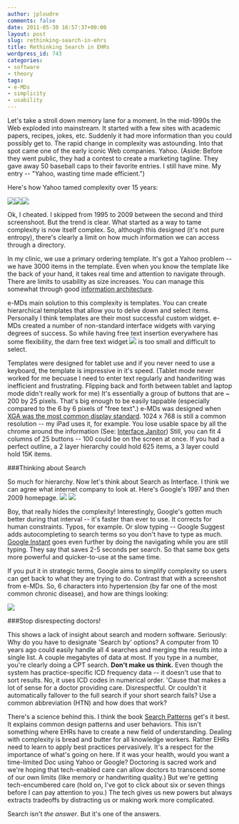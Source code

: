 ```yaml
---
author: jploudre
comments: false
date: 2011-05-30 16:57:37+00:00
layout: post
slug: rethinking-search-in-ehrs
title: Rethinking Search in EHRs
wordpress_id: 743
categories:
- software
- theory
tags:
- e-MDs
- simplicity
- usability
---
```


Let's take a stroll down memory lane for a moment. In the mid-1990s the Web exploded into mainstream. It started with a few sites with academic papers, recipes, jokes, etc. Suddenly it had more information than you could possibly get to. The rapid change in complexity was astounding. Into that spot came one of the early iconic Web companies. Yahoo. (Aside: Before they went public, they had a contest to create a marketing tagline. They gave away 50 baseball caps to their favorite entries. I still have mine. My entry -- "Yahoo, wasting time made efficient.")

Here's how Yahoo tamed  complexity over 15 years:

![](http://unchart.com/wp-content/uploads/2011/05/3786863152_31559284df_m.jpg)![](http://unchart.com/wp-content/uploads/2011/05/3786863254_8549fdb860_m.jpg)![](http://unchart.com/wp-content/uploads/2011/05/3786863674_629e018e07_m.jpg)

Ok, I cheated. I skipped from 1995 to 2009 between the second and third screenshoot. But the trend is clear. What started as a way to tame complexity is now itself complex. So, although this designed (it's not pure entropy), there's clearly a limit on how much information we can access through a directory.

In my clinic, we use a primary ordering template. It's got a Yahoo problem -- we have 3000 items in the template. Even when you know the template like the back of your hand, it takes real time and attention to navigate through. There are limits to usability as size increases. You can manage this somewhat through good [information architecture](http://en.wikipedia.org/wiki/Information_architecture). 

e-MDs main solution to this complexity is templates. You can create hierarchical templates that allow you to delve down and select items. Personally I think templates are their most successful custom widget. e-MDs created a number of non-standard interface widgets with varying degrees of success. So while having free text insertion everywhere has some flexibility, the darn free text widget ![](http://unchart.com/wp-content/uploads/2011/03/freetext.png) is too small and difficult to select.

Templates were designed for tablet use and if you never need to use a keyboard, the template is impressive in it's speed. (Tablet mode never worked for me becuase I need to enter text regularly and handwriting was inefficient and frustrating. Flipping back and forth between tablet and laptop mode didn't really work for me) It's essentially a group of buttons that are ~ 200 by 25 pixels. That's  big enough to be easily tappable (especially compared to the 6 by 6 pixels of "free text".) e-MDs was designed when [XGA was the most common display standard](http://en.wikipedia.org/wiki/Computer_display_standard). 1024 x 768 is still a common resolution -- my iPad uses it, for example. You lose usable space by all the chrome around the information (See: [Interface Janitor](http://unchart.com/2011/e-mds-interface-janitor/)) Still, you can fit 4 columns of 25 buttons -- 100 could be on the screen at once. If you had a perfect outline, a 2 layer hierarchy  could hold 625 items, a 3 layer could hold 15K items. 

###Thinking about Search

So much for hierarchy. Now let's think about Search as Interface. I think we can agree what internet company to look at. Here's Google's 1997 and then 2009 homepage.
![](http://unchart.com/wp-content/uploads/2011/05/1997-300x181.jpg)
![](http://unchart.com/wp-content/uploads/2011/05/google-2009-fade-in-large-300x168.png)

Boy, that really hides the complexity! Interestingly, Google's gotten much better during that interval -- it's faster than ever to use. It corrects for human constraints. Typos, for example. Or slow typing -- Google Suggest adds autocompleting to search terms so you don't have to type as much. [Google Instant](http://www.google.com/instant/) goes even further by doing the navigating while you are still typing. They say that saves 2-5 seconds per search. So that same box gets more powerful and quicker-to-use at the same time.

If you put it in strategic terms, Google aims to simplify complexity so users can get back to what they are trying to do. Contrast that with a screenshot from e-MDs. So, 6  characters into hypertension (by far one of the most common chronic disease), and how are things looking:

![](http://unchart.com/wp-content/uploads/2011/05/Screen-shot-2011-05-30-at-9.31.26-AM.png)

###Stop disrespecting doctors!

This shows a lack of insight about search and modern software. Seriously: Why do you have to designate 'Search by' options? A computer from 10 years ago could easily handle all 4 searches and merging the results into a single list. A couple megabytes of data at most. If you type in a number, you're clearly doing a CPT search. **Don't make us think.** Even though the system has practice-specific ICD frequency data -- it doesn't use that to sort results. No, it uses ICD codes in numerical order. 'Cause that makes a lot of sense for a doctor providing care. Disrespectful. Or couldn't it automatically fallover to the full search if your short search fails? Use a common abbreviation (HTN) and how does that work?

There's a science behind this. I think the book [Search Patterns](http://searchpatterns.org/library.php) get's it best. It explains common design patterns and user behaviors. This isn't something where EHRs have to create a new field of understanding. Dealing with complexity is bread and butter for all knowledge workers. Rather EHRs need to learn to apply best practices pervasively. It's a respect for the importance of what's going on here. If it was your health, would you want a time-limited Doc using Yahoo or Google? Doctoring is sacred work and we're hoping that tech-enabled care can allow doctors to  transcend some of our own limits (like memory or handwriting quality.) But we're getting tech-encumbered care (hold on, I've got to click about six or seven things before I can pay attention to you.) The tech gives us new powers but always extracts tradeoffs by distracting us or making work more complicated.

Search isn't *the answer*. But it's one of the answers.

